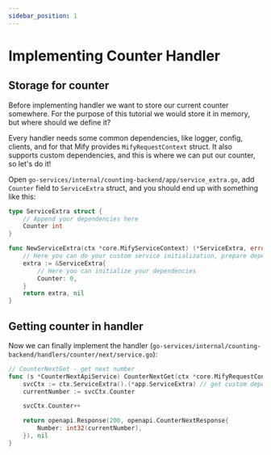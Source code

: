 ```yaml
---
sidebar_position: 1
---
```


# Implementing Counter Handler

## Storage for counter

Before implementing handler we want to store our current counter somewhere.
For the purpose of this tutorial we would store it in memory, but where should we define it?

Every handler needs some common dependencies, like logger, config, clients, and
for that Mify provides `MifyRequestContext` struct. It also supports custom
dependencies, and this is where we can put our counter, so let's do it!

Open `go-services/internal/counting-backend/app/service_extra.go`,
add `Counter` field to `ServiceExtra` struct, and you should end up with something like this:
```go
type ServiceExtra struct {
	// Append your dependencies here
	Counter int
}

func NewServiceExtra(ctx *core.MifyServiceContext) (*ServiceExtra, error) {
	// Here you can do your custom service initialization, prepare dependencies
	extra := &ServiceExtra{
		// Here you can initialize your dependencies
		Counter: 0,
	}
	return extra, nil
}
```

## Getting counter in handler

Now we can finally implement the handler (`go-services/internal/counting-backend/handlers/counter/next/service.go`):

```go
// CounterNextGet - get next number
func (s *CounterNextApiService) CounterNextGet(ctx *core.MifyRequestContext) (openapi.ServiceResponse, error) {
	svcCtx := ctx.ServiceExtra().(*app.ServiceExtra) // get custom dependencies from context
	currentNumber := svcCtx.Counter

	svcCtx.Counter++

	return openapi.Response(200, openapi.CounterNextResponse{
		Number: int32(currentNumber),
	}), nil
}
```

